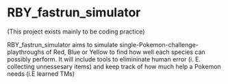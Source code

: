 # RBY_fastrun_simulator
(This project exists mainly to be coding practice) 

RBY_fastrun_simulator aims to simulate single-Pokemon-challenge-playthroughs of Red, Blue or Yellow to find how well each species can possibly perform.
It will include tools to elimininate human error (i. E. collecting unnessesary items) and keep track of how much help a Pokemon needs (i.E learned TMs)

